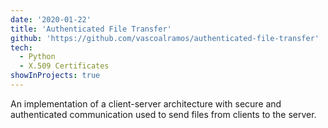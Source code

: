 ```yaml
---
date: '2020-01-22'
title: 'Authenticated File Transfer'
github: 'https://github.com/vascoalramos/authenticated-file-transfer'
tech:
  - Python
  - X.509 Certificates
showInProjects: true
---
```


An implementation of a client-server architecture with secure and authenticated communication used to send files from clients to the server.
